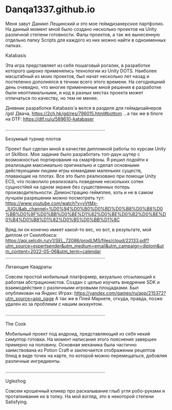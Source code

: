 # Danqa1337.github.io
Меня завут Даниил Лещинский и это мое геймдизанерское партфолио.
На данный момент мной было создано несколько проектов на Unity различной степени готовности.
Фалы проектов, а так же вынесенную отдельно папку Scripts для каждого из них можно найти в одноименных папках.

Katabasis

Эта игра представляет из себя пошаговый рогалик, в разработке которого широко применялись технологии из Unity DOTS.
Наиболее масштабный из моих проектов, был начат несколько лет назад и постепенно дополнялся в течнии всего этого времени. На сегодняшний день очевидно, что многие          примененные мной решения в разработке были неоптимальными, и код в разных местах проекта может отличаться по качеству, но тем не менее.

Дневник разработки Katabasis'a велся в разделе для геймдизайнеров /gd/ Двача,
https://2ch.hk/gd/res/796015.html#bottom
...а так же в блоге на DTF:
https://dtf.ru/u/589610-katabaser

.............................................................................

Безумный турнир плотов

Проект был сделан мной в качестве дипломной работы по курсам Unity от Skillbox. 
Мое задание было разработать топ-даун шутер с возможностью портирования на смартфоны. Я решил подойти к реализации максимально оригинально и сделал основными действующими лицами игры командами маленьких существ, плавающие на плотах. Все это было реализовано при помощи Unity ECS, что позволило реализовать поведение нескольких сотен сущностйей на одном экране без существенных потерь производительности.
Демонстрацию геймплея, хоть и не в самом лучшем разрешении можно посмотреть тут:
https://www.youtube.com/watch?v=yVtMx-_IUGU&ab_channel=%D0%94%D0%B0%D0%BD%D0%B8%D0%B8%D0%BB%D0%9F%D0%BB%D0%BE%D1%82%D0%BE%D0%B2%D0%BE%D0%B4%D0%B8%D1%82%D0%B5%D0%BB%D1%8C

Вряд ли он конечно имеет какой-то вес, но вот, в результате, мой диплом от Скиллбокса:
https://api.selcdn.ru/v1/SEL_72086/prodLMS/files/cloud/22133.pdf?utm_source=expertsender&utm_medium=email&utm_campaign=diplom&utm_content=2022-05-06&utm_term=calendar
.............................................................................

Летающие Квадраты
   
Совсем простой мобильный платформер, визуально отсылающий к работам абстрационистов. Создан с целью изучить внедрение SDK и взаимодействие с различными игровыми площадками.
Был опубликован на Яндекс Играх:
https://yandex.com/games/ru/app/215372?utm_source=app_page
А так же в Плей Маркете, откуда, правда, позже удален из за проблемм с нашим аккаунтом.

.............................................................................

The Cook

Мобильный проект под андроид, представляющий из себя некий симултор готовки. На момент написания этого пояснения завершен примерно на половину.
Основная механика была частично заимствована из Potion Craft и заключается отображении рецептов блюд в виде точек на карте, по которой можно перемещаться, добовляя различные ингредиенты. 

.............................................................................

Uglezhog

Совсем крошечный кликер про раскалывание глыб угля робо-руками и проталкивание их в топку. На мой взгляд, это в некоторой степени Satisfying.
   

